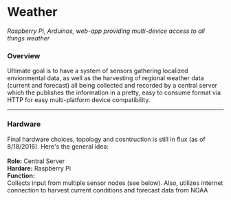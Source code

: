# Weather
<i>Raspberry Pi, Arduinos, web-app providing multi-device access to all things weather</i>

<h3>Overview</h3>
Ultimate goal is to have a system of sensors gathering localized envionmental data, as well as the harvesting of regional weather data (current and forecast) all being collected and recorded by a central server which the publishes the information in a pretty, easy to consume format via HTTP for easy multi-platform device compatibility.

<hr>

<h3>Hardware</h3>
Final hardware choices, topology and cosntruction is still in flux (as of 8/18/2016).  Here's the general idea:<br><br>
<B>Role:</b> Central Server<br>
<B>Hardare:</b> Raspberry Pi<br>
<B>Function:</b><br>
Collects input from multiple sensor nodes (see below). Also, utilizes internet connection to harvest current conditions and forecast data from NOAA

